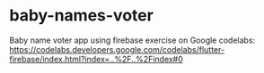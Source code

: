 # baby-names-voter
Baby name voter app using firebase exercise on Google codelabs: https://codelabs.developers.google.com/codelabs/flutter-firebase/index.html?index=..%2F..%2Findex#0
